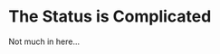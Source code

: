 # The Status is Complicated

<div class="h-card" style="display:none">
  <img class="u-photo" alt="photo of Isaac Hudson" src="https://gravatar.com/userimage/244023271/b5ff952de88461cb763e5c09e98d925c.jpeg?size=256"/>
  <a rel="me" class="p-name u-url" href="https://complicatedstatus.com">Isaac Hudson</a>
</div>
<div style="display:none">
  <a rel="me" href="https://github.com/ice1080">https://github.com/ice1080/</a>
</div>

Not much in here...
